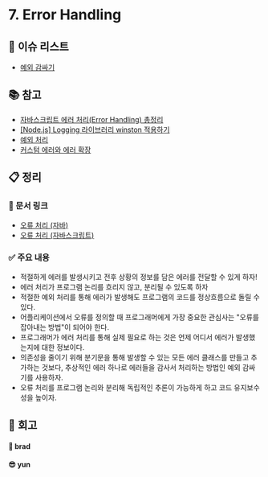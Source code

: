 # 7. Error Handling

## :pushpin: 이슈 리스트

- [예외 감싸기](https://github.com/brad-go/clean-code-study/issues/35)

## :books: 참고

- [자바스크립트 에러 처리(Error Handling) 총정리](https://blogpack.tistory.com/1070)
- [[Node.js] Logging 라이브러리 winston 적용하기](https://velog.io/@ash/Node.js-%EC%84%9C%EB%B2%84%EC%97%90-logging-%EB%9D%BC%EC%9D%B4%EB%B8%8C%EB%9F%AC%EB%A6%AC-winston-%EC%A0%81%EC%9A%A9%ED%95%98%EA%B8%B0)
- [예외 처리](https://radlohead.gitbook.io/typescript-deep-dive/type-system/exceptions)
- [커스텀 에러와 에러 확장](https://ko.javascript.info/custom-errors)

## :clipboard: 정리

### :link: 문서 링크

- [오류 처리 (자바)](./heewhy_java.md)
- [오류 처리 (자바스크립트)](./brad_javascript.md)

### :white_check_mark: 주요 내용

- 적절하게 에러를 발생시키고 전후 상황의 정보를 담은 에러를 전달할 수 있게 하자!
- 에러 처리가 프로그램 논리를 흐리지 않고, 분리될 수 있도록 하자
- 적절한 예외 처리를 통해 에러가 발생해도 프로그램의 코드를 정상흐름으로 돌릴 수 있다.
- 어플리케이션에서 오류를 정의할 때 프로그래머에게 가장 중요한 관심사는 "오류를 잡아내는 방법"이 되어야 한다.
- 프로그래머가 에러 처리를 통해 실제 필요로 하는 것은 언제 어디서 에러가 발생했는지에 대한 정보이다.
- 의존성을 줄이기 위해 분기문을 통해 발생할 수 있는 모든 에러 클래스를 만들고 추가하는 것보다, 추상적인 에러 하나로 에러들을 감사서 처리하는 방법인 예외 감싸기를 사용하자.
- 오류 처리를 프로그램 논리와 분리해 독립적인 추론이 가능하게 하고 코드 유지보수성을 높이자.

## :pray: 회고

#### :bread: brad

#### :sunglasses: yun
